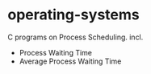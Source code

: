 # operating-systems
C programs on Process Scheduling.
incl.
+ Process Waiting Time
+ Average Process Waiting Time

